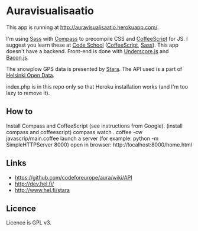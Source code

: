 # Auravisualisaatio
This app is running at http://auravisualisaatio.herokuapp.com/.

I'm using [Sass](http://sass-lang.com/) with [Compass](http://compass-style.org/) to precompile CSS and [CoffeeScript](http://coffeescript.org/) for JS. I suggest you learn these at [Code School](http://codeschool.com/) ([CoffeeScript](http://coffeescript.codeschool.com/), [Sass](https://www.codeschool.com/courses/assembling-sass)). This app doesn't have a backend. Front-end is done with [Underscore.js](http://underscorejs.org/) and [Bacon.js](http://baconjs.github.io/).

The snowplow GPS data is presented by [Stara](http://www.hel.fi/stara). The API used is a part of [Helsinki Open Data](http://dev.hel.fi/).

index.php is in this repo only so that Heroku installation works (and I'm too lazy to remove it).

## How to
Install Compass and CoffeeScript (see instructions from Google).
    (install compass and coffeescript)
    compass watch .
    coffee -cw javascrip/main.coffee
    launch a server (for example: python -m SimpleHTTPServer 8000)
    open in browser: http://localhost:8000/home.html

## Links
- https://github.com/codeforeurope/aura/wiki/API
- http://dev.hel.fi/
- http://www.hel.fi/stara

## Licence
Licence is GPL v3.
